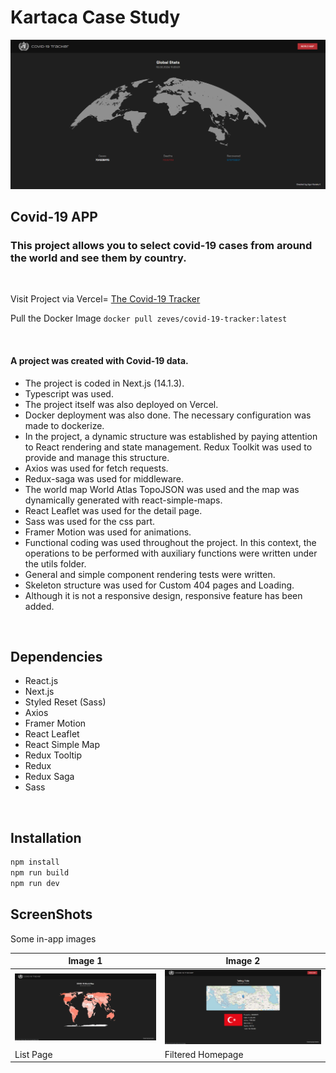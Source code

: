 # Kartaca Case Study

![Project Logo](./public/screenshot-homepage.png)

## Covid-19 APP
### This project allows you to select covid-19 cases from around the world and see them by country.

<br>

Visit Project via Vercel= [The Covid-19 Tracker](https://covid-19-tracker-delta-seven.vercel.app/)<br>

Pull the Docker Image `docker pull zeves/covid-19-tracker:latest`

<br>

#### A project was created with Covid-19 data.

- The project is coded in Next.js (14.1.3).
- Typescript was used.
- The project itself was also deployed on Vercel.
- Docker deployment was also done. The necessary configuration was made to dockerize.
- In the project, a dynamic structure was established by paying attention to React rendering and state management. Redux Toolkit was used to provide and manage this structure.
- Axios was used for fetch requests.
- Redux-saga was used for middleware.
- The world map World Atlas TopoJSON was used and the map was dynamically generated with react-simple-maps.
- React Leaflet was used for the detail page.
- Sass was used for the css part.
- Framer Motion was used for animations.
- Functional coding was used throughout the project. In this context, the operations to be performed with auxiliary functions were written under the utils folder.
- General and simple component rendering tests were written.
- Skeleton structure was used for Custom 404 pages and Loading.
- Although it is not a responsive design, responsive feature has been added.


<br>

## Dependencies

- React.js
- Next.js
- Styled Reset (Sass)
- Axios
- Framer Motion
- React Leaflet
- React Simple Map
- Redux Tooltip
- Redux
- Redux Saga
- Sass

<br>

## Installation

```bash
npm install
npm run build
npm run dev
```

## ScreenShots

Some in-app images

| Image 1                               | Image 2                               |
| ------------------------------------- | ------------------------------------- |
| ![ListPage](./public/screenshot-listpage.png) | ![Add Page](./public/screenshot-detailpage.png) |
| List Page                              | Filtered Homepage                     |
